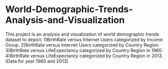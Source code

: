 # World-Demographic-Trends-Analysis-and-Visualization
This project is an analysis and visualization of world demographic trends dataset to depict:  1)BirthRate versus Internet Users categorized by Income Group. 2)BirthRate versus Internet Users categorized by Country Region. 3)BirthRate versus LifeExpectancy categorized by Country Region in 1960. 4)BirthRate versus LifeExpectancy categorized by Country Region in 2013. (Data for year 1960 and 2013)
